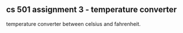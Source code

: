 ## cs 501 assignment 3 - temperature converter 
temperature converter between celsius and fahrenheit.
